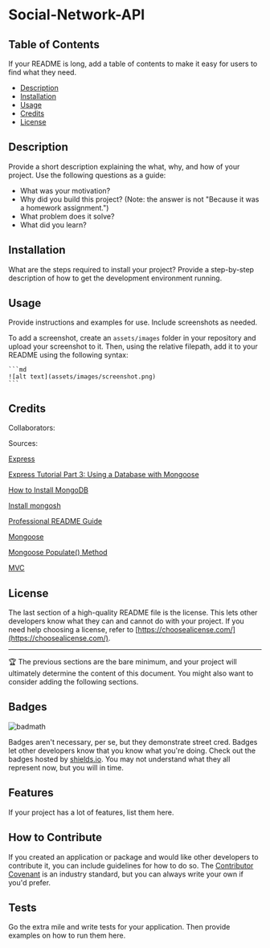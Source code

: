# Social-Network-API

## Table of Contents

If your README is long, add a table of contents to make it easy for users to find what they need.
- [Description](#description)
- [Installation](#installation)
- [Usage](#usage)
- [Credits](#credits)
- [License](#license)

## Description

Provide a short description explaining the what, why, and how of your project. Use the following questions as a guide:

- What was your motivation?
- Why did you build this project? (Note: the answer is not "Because it was a homework assignment.")
- What problem does it solve?
- What did you learn?

## Installation

What are the steps required to install your project? Provide a step-by-step description of how to get the development environment running.

## Usage

Provide instructions and examples for use. Include screenshots as needed.

To add a screenshot, create an `assets/images` folder in your repository and upload your screenshot to it. Then, using the relative filepath, add it to your README using the following syntax:

    ```md
    ![alt text](assets/images/screenshot.png)
    ```

## Credits

Collaborators:

Sources:

[Express](https://www.npmjs.com/package/express)

[Express Tutorial Part 3: Using a Database with Mongoose](https://developer.mozilla.org/en-US/docs/Learn/Server-side/Express_Nodejs/mongoose)

[How to Install MongoDB](https://coding-boot-camp.github.io/full-stack/mongodb/how-to-install-mongodb)

[Install mongosh](https://www.mongodb.com/docs/mongodb-shell/install/)

[Professional README Guide](https://coding-boot-camp.github.io/full-stack/github/professional-readme-guide)

[Mongoose](https://www.npmjs.com/package/mongoose)

[Mongoose Populate() Method](https://www.geeksforgeeks.org/mongoose-populate-method/)

[MVC](https://developer.mozilla.org/en-US/docs/Glossary/MVC)

## License

The last section of a high-quality README file is the license. This lets other developers know what they can and cannot do with your project. If you need help choosing a license, refer to [https://choosealicense.com/](https://choosealicense.com/).

---

🏆 The previous sections are the bare minimum, and your project will ultimately determine the content of this document. You might also want to consider adding the following sections.

## Badges

![badmath](https://img.shields.io/github/languages/top/lernantino/badmath)

Badges aren't necessary, per se, but they demonstrate street cred. Badges let other developers know that you know what you're doing. Check out the badges hosted by [shields.io](https://shields.io/). You may not understand what they all represent now, but you will in time.

## Features

If your project has a lot of features, list them here.

## How to Contribute

If you created an application or package and would like other developers to contribute it, you can include guidelines for how to do so. The [Contributor Covenant](https://www.contributor-covenant.org/) is an industry standard, but you can always write your own if you'd prefer.

## Tests

Go the extra mile and write tests for your application. Then provide examples on how to run them here.